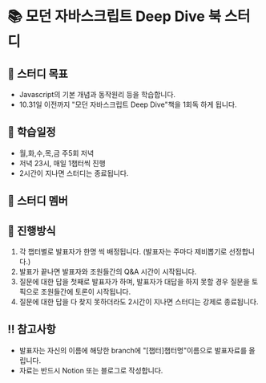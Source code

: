 # 📚 모던 자바스크립트 Deep Dive 북 스터디 

## 📌 스터디 목표
- Javascript의 기본 개념과 동작원리 등을 학습합니다.
- 10.31일 이전까지 "모던 자바스크립트 Deep Dive"책을 1회독 하게 됩니다.

## 📅 학습일정
- 월,화,수,목,금 주5회 저녁
- 저녁 23시, 매일 1챕터씩 진행
- 2시간이 지나면 스터디는 종료됩니다.
  
## 👥 스터디 멤버

## 💫 진행방식
1. 각 챕터별로 발표자가 한명 씩 배정됩니다. (발표자는 주마다 제비뽑기로 선정합니다.)
2. 발표가 끝나면 발표자와 조원들간의 Q&A 시간이 시작됩니다. 
3. 질문에 대한 답을 첫째로 발표자가 하며, 발표자가 대답을 하지 못할 경우 질문을 토픽으로 조원들간에 토론이 시작됩니다.
4. 질문에 대한 답을 다 찾지 못하더라도 2시간이 지나면 스터디는 강제로 종료됩니다.

## ‼️ 참고사항
- 발표자는 자신의 이름에 해당한 branch에 "[챕터]챕터명"이름으로 발표자료를 올립니다.
- 자료는 반드시 Notion 또는 블로그로 작성합니다.

  



